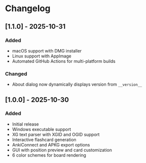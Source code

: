 # Changelog

## [1.1.0] - 2025-10-31

### Added
- macOS support with DMG installer
- Linux support with AppImage
- Automated GitHub Actions for multi-platform builds

### Changed
- About dialog now dynamically displays version from `__version__`

## [1.0.0] - 2025-10-30

### Added
- Initial release
- Windows executable support
- XG text parser with XGID and OGID support
- Interactive flashcard generation
- AnkiConnect and APKG export options
- GUI with position preview and card customization
- 6 color schemes for board rendering
